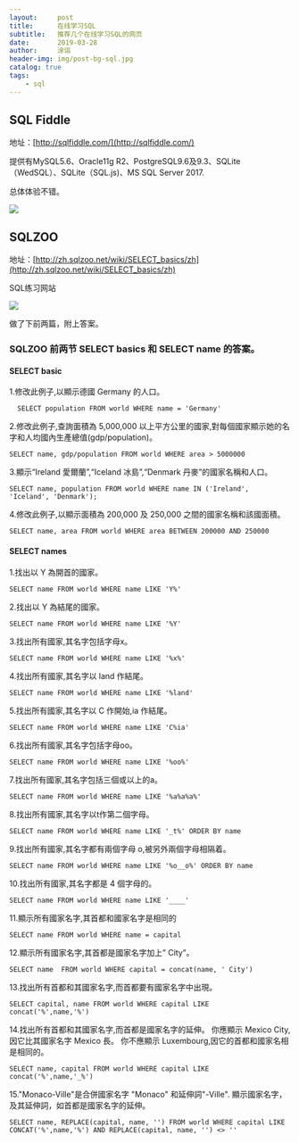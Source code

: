 ```yaml
---
layout:     post
title:      在线学习SQL
subtitle:   推荐几个在线学习SQL的网页
date:       2019-03-28
author:     涂诣
header-img: img/post-bg-sql.jpg
catalog: true
tags:
    - sql
---
```


## SQL Fiddle 

地址：[http://sqlfiddle.com/](http://sqlfiddle.com/)

提供有MySQL5.6、Oracle11g R2、PostgreSQL9.6及9.3、SQLite（WedSQL）、SQLite（SQL.js)、MS SQL Server 2017.

总体体验不错。

![](https://raw.githubusercontent.com/smartBBer/picBox/master/img/006KCUaNly1g1iphw4eu2j31hw0u0goo.jpg)

## SQLZOO

地址：[http://zh.sqlzoo.net/wiki/SELECT_basics/zh](http://zh.sqlzoo.net/wiki/SELECT_basics/zh)

SQL练习网站

![](https://raw.githubusercontent.com/smartBBer/picBox/master/img/006KCUaNly1g1ipi8mqyjj317y0s5gof.jpg)

做了下前两篇，附上答案。

### SQLZOO 前两节 SELECT basics 和 SELECT name 的答案。

#### SELECT basic

1.修改此例子,以顯示德國 Germany 的人口。
```
  SELECT population FROM world WHERE name = 'Germany'
```

2.修改此例子,查詢面積為 5,000,000 以上平方公里的國家,對每個國家顯示她的名字和人均國內生產總值(gdp/population)。
```
SELECT name, gdp/population FROM world WHERE area > 5000000
```

3.顯示“Ireland 愛爾蘭”,“Iceland 冰島”,“Denmark 丹麥”的國家名稱和人口。
```
SELECT name, population FROM world WHERE name IN ('Ireland', 'Iceland', 'Denmark');
```

4.修改此例子,以顯示面積為 200,000 及 250,000 之間的國家名稱和該國面積。
```
SELECT name, area FROM world WHERE area BETWEEN 200000 AND 250000
```

#### SELECT names

1.找出以 Y 為開首的國家。
```
SELECT name FROM world WHERE name LIKE 'Y%'
```

2.找出以 Y 為結尾的國家。
```
SELECT name FROM world WHERE name LIKE '%Y'
```

3.找出所有國家,其名字包括字母x。
```
SELECT name FROM world WHERE name LIKE '%x%'
```

4.找出所有國家,其名字以 land 作結尾。
```
SELECT name FROM world WHERE name LIKE '%land'
```

5.找出所有國家,其名字以 C 作開始,ia 作結尾。
```
SELECT name FROM world WHERE name LIKE 'C%ia'
```

6.找出所有國家,其名字包括字母oo。
```
SELECT name FROM world WHERE name LIKE '%oo%'
```

7.找出所有國家,其名字包括三個或以上的a。
```
SELECT name FROM world WHERE name LIKE '%a%a%a%'
```

8.找出所有國家,其名字以t作第二個字母。

```
SELECT name FROM world WHERE name LIKE '_t%' ORDER BY name
```

9.找出所有國家,其名字都有兩個字母 o,被另外兩個字母相隔着。

```
SELECT name FROM world WHERE name LIKE '%o__o%' ORDER BY name
```

10.找出所有國家,其名字都是 4 個字母的。

```
SELECT name FROM world WHERE name LIKE '____'
```

11.顯示所有國家名字,其首都和國家名字是相同的

```
SELECT name FROM world WHERE name = capital
```

12.顯示所有國家名字,其首都是國家名字加上” City”。

```
SELECT name  FROM world WHERE capital = concat(name, ' City')
```

13.找出所有首都和其國家名字,而首都要有國家名字中出現。

```
SELECT capital, name FROM world WHERE capital LIKE concat('%',name,'%')
```

14.找出所有首都和其國家名字,而首都是國家名字的延伸。 你應顯示 Mexico City,因它比其國家名字 Mexico 長。 你不應顯示 Luxembourg,因它的首都和國家名相是相同的。

```
SELECT name, capital FROM world WHERE capital LIKE concat('%',name,'_%')
```

15."Monaco-Ville"是合併國家名字 "Monaco" 和延伸詞"-Ville".
顯示國家名字，及其延伸詞，如首都是國家名字的延伸。

```
SELECT name, REPLACE(capital, name, '') FROM world WHERE capital LIKE CONCAT('%',name,'%') AND REPLACE(capital, name, '') <> ''
```
